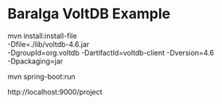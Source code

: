 Baralga VoltDB Example
======================

mvn install:install-file \
    -Dfile=./lib/voltdb-4.6.jar \
    -DgroupId=org.voltdb -DartifactId=voltdb-client -Dversion=4.6 \
    -Dpackaging=jar

mvn spring-boot:run

http://localhost:9000/project
